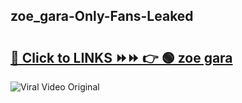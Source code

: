 
 ## zoe_gara-Only-Fans-Leaked

# <h2><a href="https://clipsfans.com/zoe_gara&ref=git">🔗 Click to LINKS ⏩⏩ 👉 🟢 zoe gara </a></h2>

<a href="https://clipsfans.com/zoe_gara&ref=git" rel="nofollow" data-target="animated-image.originalLink"><img src="https://i.ibb.co.com/xMMVF88/686577567.gif" alt="Viral Video Original" style="max-width: 100%; display: inline-block;" data-target="animated-image.originalImage"></a>
